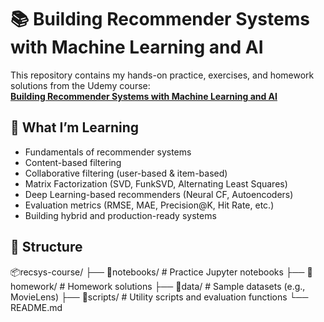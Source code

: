 # 📚 Building Recommender Systems with Machine Learning and AI

This repository contains my hands-on practice, exercises, and homework solutions from the Udemy course:  
[**Building Recommender Systems with Machine Learning and AI**](https://www.udemy.com/course/building-recommender-systems-with-machine-learning-and-ai/)

## 🧠 What I’m Learning

- Fundamentals of recommender systems
- Content-based filtering
- Collaborative filtering (user-based & item-based)
- Matrix Factorization (SVD, FunkSVD, Alternating Least Squares)
- Deep Learning-based recommenders (Neural CF, Autoencoders)
- Evaluation metrics (RMSE, MAE, Precision@K, Hit Rate, etc.)
- Building hybrid and production-ready systems

## 📁 Structure

📦recsys-course/
├── 📂notebooks/ # Practice Jupyter notebooks
├── 📂homework/ # Homework solutions
├── 📂data/ # Sample datasets (e.g., MovieLens)
├── 📂scripts/ # Utility scripts and evaluation functions
└── README.md

